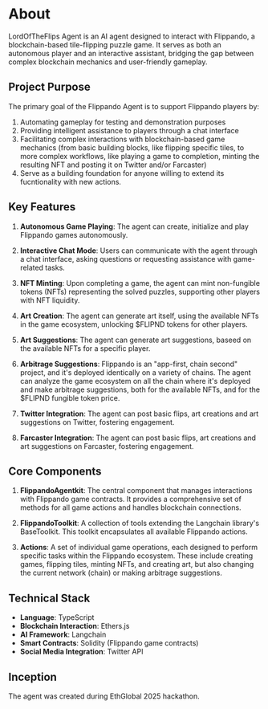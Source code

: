 # About

LordOfTheFlips Agent is an AI agent designed to interact with Flippando, a blockchain-based tile-flipping puzzle game. It serves as both an autonomous player and an interactive assistant, bridging the gap between complex blockchain mechanics and user-friendly gameplay.

## Project Purpose

The primary goal of the Flippando Agent is to support Flippando players by:
1. Automating gameplay for testing and demonstration purposes
2. Providing intelligent assistance to players through a chat interface
3. Facilitating complex interactions with blockchain-based game mechanics (from basic building blocks, like flipping specific tiles, to more complex workflows, like playing a game to completion, minting the resulting NFT and posting it on Twitter and/or Farcaster)
4. Serve as a building foundation for anyone willing to extend its fucntionality with new actions.

## Key Features

1. **Autonomous Game Playing**: The agent can create, initialize and play Flippando games autonomously.

2. **Interactive Chat Mode**: Users can communicate with the agent through a chat interface, asking questions or requesting assistance with game-related tasks.

3. **NFT Minting**: Upon completing a game, the agent can mint non-fungible tokens (NFTs) representing the solved puzzles, supporting other players with NFT liquidity.

4. **Art Creation**: The agent can generate art itself, using the available NFTs in the game ecosystem, unlocking $FLIPND tokens for other players.

5. **Art Suggestions**: The agent can generate art suggestions, baseed on the available NFTs for a specific player.

6. **Arbitrage Suggestions**: Flippando is an "app-first, chain second" project, and it's deployed identically on a variety of chains. The agent can analyze the game ecosystem on all the chain where it's deployed and make arbitrage suggestions, both for the available NFTs, and for the $FLIPND fungible token price.

7. **Twitter Integration**: The agent can post basic flips, art creations and art suggestions on Twitter, fostering engagement.

8. **Farcaster Integration**: The agent can post basic flips, art creations and art suggestions on Farcaster, fostering engagement.


## Core Components

1. **FlippandoAgentkit**: The central component that manages interactions with Flippando game contracts. It provides a comprehensive set of methods for all game actions and handles blockchain connections.

2. **FlippandoToolkit**: A collection of tools extending the Langchain library's BaseToolkit. This toolkit encapsulates all available Flippando actions.

3. **Actions**: A set of individual game operations, each designed to perform specific tasks within the Flippando ecosystem. These include creating games, flipping tiles, minting NFTs, and creating art, but also changing the current network (chain) or making arbitrage suggestions.

## Technical Stack

- **Language**: TypeScript
- **Blockchain Interaction**: Ethers.js
- **AI Framework**: Langchain
- **Smart Contracts**: Solidity (Flippando game contracts)
- **Social Media Integration**: Twitter API

## Inception

The agent was created during EthGlobal 2025 hackathon.